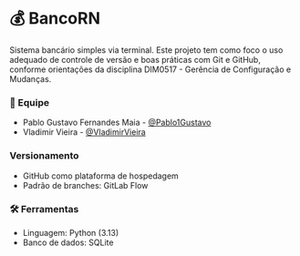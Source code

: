 # 💰 BancoRN

Sistema bancário simples via terminal. Este projeto tem como foco o uso adequado de controle de versão e boas práticas com Git e GitHub, conforme orientações da disciplina DIM0517 - Gerência de Configuração e Mudanças.

### 👥 Equipe
- Pablo Gustavo Fernandes Maia - [@Pablo1Gustavo](https://github.com/Pablo1Gustavo)
- Vladimir Vieira - [@VladimirVieira](https://github.com/VladimirVieira)

### Versionamento
- GitHub como plataforma de hospedagem
- Padrão de branches: GitLab Flow

### 🛠️ Ferramentas
- Linguagem: Python (3.13)
- Banco de dados: SQLite

